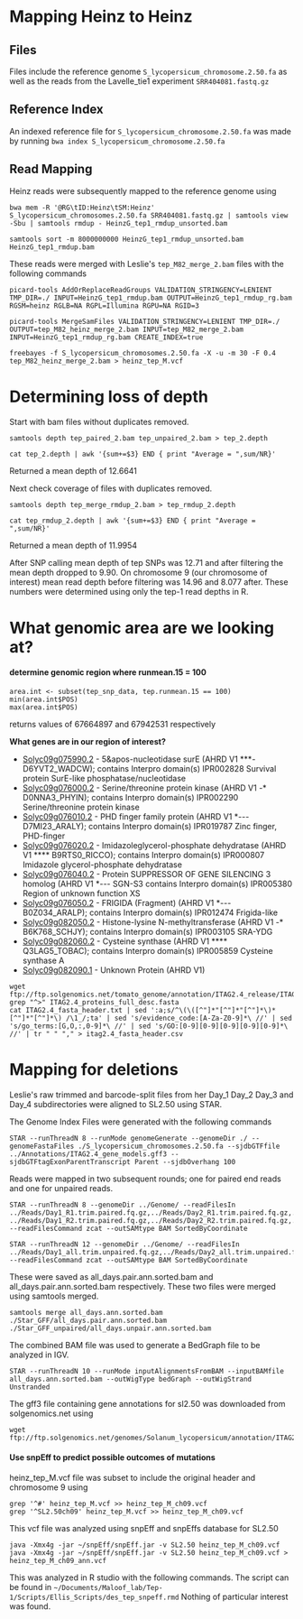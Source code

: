 # Mapping Heinz to Heinz

## Files

Files include the reference genome  `S_lycopersicum_chromosome.2.50.fa` as well as the reads from the Lavelle_tie1 experiment `SRR404081.fastq.gz`

## Reference Index
An indexed reference file for `S_lycopersicum_chromosome.2.50.fa` was made by running `bwa index S_lycopersicum_chromosome.2.50.fa`

## Read Mapping
Heinz reads were subsequently mapped to the reference genome using


`bwa mem -R '@RG\tID:Heinz\tSM:Heinz' S_lycopersicum_chromosomes.2.50.fa SRR404081.fastq.gz | samtools view -Sbu | samtools rmdup - HeinzG_tep1_rmdup_unsorted.bam`

`samtools sort -m 8000000000 HeinzG_tep1_rmdup_unsorted.bam HeinzG_tep1_rmdup.bam`

These reads were merged with Leslie's `tep_M82_merge_2.bam` files with the following commands

	picard-tools AddOrReplaceReadGroups VALIDATION_STRINGENCY=LENIENT TMP_DIR=./ INPUT=HeinzG_tep1_rmdup.bam OUTPUT=HeinzG_tep1_rmdup_rg.bam RGSM=heinz RGLB=NA RGPL=Illumina RGPU=NA RGID=3

	picard-tools MergeSamFiles VALIDATION_STRINGENCY=LENIENT TMP_DIR=./ OUTPUT=tep_M82_heinz_merge_2.bam INPUT=tep_M82_merge_2.bam INPUT=HeinzG_tep1_rmdup_rg.bam CREATE_INDEX=true

	freebayes -f S_lycopersicum_chromosomes.2.50.fa -X -u -m 30 -F 0.4 tep_M82_heinz_merge_2.bam > heinz_tep_M.vcf

# Determining loss of depth

Start with bam files without duplicates removed.

	samtools depth tep_paired_2.bam tep_unpaired_2.bam > tep_2.depth

	cat tep_2.depth | awk '{sum+=$3} END { print "Average = ",sum/NR}'

Returned a mean depth of 12.6641

Next check coverage of files with duplicates removed.

	samtools depth tep_merge_rmdup_2.bam > tep_rmdup_2.depth

	cat tep_rmdup_2.depth | awk '{sum+=$3} END { print "Average = ",sum/NR}'

Returned a mean depth of 11.9954

After SNP calling mean depth of tep SNPs was 12.71 and after filtering the mean depth dropped to 9.90. On chromosome 9 (our chromosome of interest) mean read depth before filtering was 14.96 and 8.077 after. These numbers were determined using only the tep-1 read depths in R.

# What genomic area are we looking at?

#### determine genomic region where runmean.15 = 100
	area.int <- subset(tep_snp_data, tep.runmean.15 == 100)
	min(area.int$POS)
	max(area.int$POS)

returns values of 67664897 and 67942531 respectively

__What genes are in our region of interest?__
- [Solyc09g075990.2](https://solgenomics.net/feature/17936457/details) - 5&apos-nucleotidase surE (AHRD V1 ***- D6YVT2_WADCW); contains Interpro domain(s) IPR002828 Survival protein SurE-like phosphatase/nucleotidase
- [Solyc09g076000.2](https://solgenomics.net/feature/17936476/details) - Serine/threonine protein kinase (AHRD V1 *-** D0NNA3_PHYIN); contains Interpro domain(s) IPR002290 Serine/threonine protein kinase
- [Solyc09g076010.2](https://solgenomics.net/feature/17936491/details) - PHD finger family protein (AHRD V1 *--- D7MI23_ARALY); contains Interpro domain(s) IPR019787 Zinc finger, PHD-finger
- [Solyc09g076020.2](https://solgenomics.net/feature/17936508/details) - Imidazoleglycerol-phosphate dehydratase (AHRD V1 **** B9RTS0_RICCO); contains Interpro domain(s) IPR000807 Imidazole glycerol-phosphate dehydratase
- [Solyc09g076040.2](https://solgenomics.net/feature/17936536/details) - Protein SUPPRESSOR OF GENE SILENCING 3 homolog (AHRD V1 *--- SGN-S3 contains Interpro domain(s) IPR005380 Region of unknown function XS
- [Solyc09g076050.2](https://solgenomics.net/feature/17936543/details) - FRIGIDA (Fragment) (AHRD V1 *--- B0Z034_ARALP); contains Interpro domain(s) IPR012474 Frigida-like
- [Solyc09g082050.2](https://solgenomics.net/feature/17936550/details) - Histone-lysine N-methyltransferase (AHRD V1 *-** B6K768_SCHJY); contains Interpro domain(s) IPR003105 SRA-YDG
- [Solyc09g082060.2](https://solgenomics.net/feature/17936557/details) - Cysteine synthase (AHRD V1 **** Q3LAG5_TOBAC); contains Interpro domain(s) IPR005859 Cysteine synthase A
- [Solyc09g082090.1](https://solgenomics.net/feature/17936581/details) - Unknown Protein (AHRD V1)


```{unix}
wget ftp://ftp.solgenomics.net/tomato_genome/annotation/ITAG2.4_release/ITAG2.4_proteins_full_desc.fasta
grep "^>" ITAG2.4_proteins_full_desc.fasta
cat ITAG2.4_fasta_header.txt | sed ':a;s/^\(\([^"]*"[^"]*"[^"]*\)*[^"]*"[^"]*\) /\1_/;ta' | sed 's/evidence_code:[A-Za-Z0-9]*\ //' | sed 's/go_terms:[G,O,:,0-9]*\ //' | sed 's/GO:[0-9][0-9][0-9][0-9][0-9]*\ //' | tr " " "," > itag2.4_fasta_header.csv
```


# Mapping for deletions

Leslie's raw trimmed and barcode-split files from her Day_1 Day_2 Day_3 and Day_4 subdirectories were aligned to SL2.50
using STAR.

The Genome Index Files were generated with the following commands

	STAR --runThreadN 8 --runMode genomeGenerate --genomeDir ./ --genomeFastaFiles ./S_lycopersicum_chromosomes.2.50.fa --sjdbGTFfile ../Annotations/ITAG2.4_gene_models.gff3 --sjdbGTFtagExonParentTranscript Parent --sjdbOverhang 100

Reads were mapped in two subsequent rounds; one for paired end reads and one for unpaired reads.

	STAR --runThreadN 8 --genomeDir ../Genome/ --readFilesIn ../Reads/Day1_R1.trim.paired.fq.gz,../Reads/Day2_R1.trim.paired.fq.gz,../Reads/Day3_R1.trim.paired.fq.gz,../Reads/Day4_R1.trim.paired.fq.gz ../Reads/Day1_R2.trim.paired.fq.gz,../Reads/Day2_R2.trim.paired.fq.gz,../Reads/Day3_R2.trim.paired.fq.gz,../Reads/Day4_R2.trim.paired.fq.gz --readFilesCommand zcat --outSAMtype BAM SortedByCoordinate

	STAR --runThreadN 12 --genomeDir ../Genome/ --readFilesIn ../Reads/Day1_all.trim.unpaired.fq.gz,../Reads/Day2_all.trim.unpaired.fq.gz,../Reads/Day3_all.trim.unpaired.fq.gz,../Reads/Day4_all.trim.unpaired.fq.gz  --readFilesCommand zcat --outSAMtype BAM SortedByCoordinate

These were saved as all_days.pair.ann.sorted.bam and all_days.pair.ann.sorted.bam respectively.
These two files were merged using samtools merged.

	samtools merge all_days.ann.sorted.bam ./Star_GFF/all_days.pair.ann.sorted.bam ./Star_GFF_unpaired/all_days.unpair.ann.sorted.bam

The combined BAM file was used to generate a BedGraph file to be analyzed in IGV.

	STAR --runThreadN 10 --runMode inputAlignmentsFromBAM --inputBAMfile all_days.ann.sorted.bam --outWigType bedGraph --outWigStrand Unstranded

The gff3 file containing gene annotations for sl2.50 was downloaded from solgenomics.net using

	wget ftp://ftp.solgenomics.net/genomes/Solanum_lycopersicum/annotation/ITAG2.4_release/ITAG2.4_gene_models.gff3

#### Use snpEff to predict possible outcomes of mutations

heinz_tep_M.vcf file was subset to include the original header and chromosome 9 using

	grep '^#' heinz_tep_M.vcf >> heinz_tep_M_ch09.vcf
	grep '^SL2.50ch09' heinz_tep_M.vcf >> heinz_tep_M_ch09.vcf

This vcf file was analyzed using snpEff and snpEffs database for SL2.50

	java -Xmx4g -jar ~/snpEff/snpEff.jar -v SL2.50 heinz_tep_M_ch09.vcf
	java -Xmx4g -jar ~/snpEff/snpEff.jar -v SL2.50 heinz_tep_M_ch09.vcf > heinz_tep_M_ch09_ann.vcf

This was analyzed in R studio with the following commands.
The script can be found in `~/Documents/Maloof_lab/Tep-1/Scripts/Ellis_Scripts/des_tep_snpeff.rmd`
Nothing of particular interest was found.
